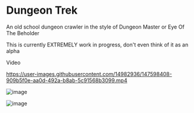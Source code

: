 # Dungeon Trek

An old school dungeon crawler in the style of Dungeon Master or Eye Of The Beholder

This is currently EXTREMELY work in progress, don't even think of it as an alpha

Video

https://user-images.githubusercontent.com/14982936/147598408-909b5f0e-aa0d-492a-b8ab-5c91568b3099.mp4


![image](https://user-images.githubusercontent.com/14982936/147598096-e492f668-24d8-4b44-9125-ef043e396326.png)

![image](https://user-images.githubusercontent.com/14982936/147598144-d50362ab-1faf-4f31-ab70-681314e3821d.png)